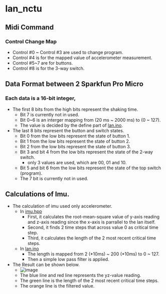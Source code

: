 # lan_nctu

## Midi Command
### Control Change Map
* Control #0 ~ Control #3 are used to change program.
* Control #4 is for the mapped value of accelerometer measurement.
* Control #5~7 are for buttons.
* Control #8 is for the 3-way switch.

## Data Format between 2 Sparkfun Pro Micro
### Each data is a 16-bit integer,
* The first 8 bits from the high bits represent the shaking time.
	* Bit 7 is currently not in used.
	* Bit 0~6 is an interger mapping from (20 ms ~ 2000 ms) to (0 ~ 127).
	* The value is decided by the define part of [lan.ino](https://github.com/showaykerker/lan_nctu/blob/master/lan/lan.ino).
* The last 8 bits represent the button and switch states.
	* Bit 0 from the low bits represent the state of button 1.
	* Bit 1 from the low bits represent the state of button 2.
	* Bit 2 from the low bits represent the state of button 3.
	* Bit 3 and bit 4 from the low bits represent the state of the 2-way switch.
		* only 3 values are used, which are 00, 01 and 10.
	* Bit 5 and bit 6 from the low bits represent the state of the top switch (program).
	* The 7 bit is currently not in used.

## Calculations of Imu.
* The calculation of imu used only accelerometer.
	* In [imu.hpp](https://github.com/showaykerker/lan_nctu/blob/master/lan/imu.hpp)
		* First, it calculates the root-mean-square value of y-axis reading and z-axis reading since the x-axis is parrallel to the lan itself.
		* Second, it finds 2 time steps that across value 0 as critical time step.
		* Third, it calculates the length of the 2 most recent critical time steps.
	* In [lan.ino](https://github.com/showaykerker/lan_nctu/blob/master/lan/lan.ino)
		* The length is mapped from 2 (*10ms) ~ 200 (*10ms) to 0 ~ 127.
		* Then a simple low pass filter is applied.
* The Result can be shown below.
	* ![image](https://github.com/showaykerker/lan_nctu/blob/master/asset/delay_calculation.png)
	* The blue line and red line represents the yz-value reading.
	* The green line is the length of the 2 most recent critical time steps.
	* The orange line is the filtered value.
